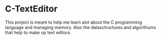 
# C-TextEditor
This project is meant to help me learn alot about the C programming language and managing memory. Also the datasctructures and algorithums that help to make up text editors.
 
